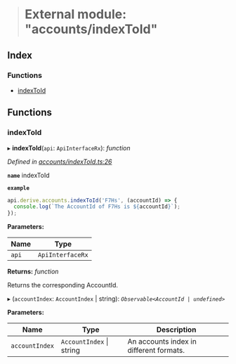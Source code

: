 > # External module: "accounts/indexToId"

## Index

### Functions

* [indexToId](_accounts_indextoid_.md#indextoid)

## Functions

###  indexToId

▸ **indexToId**(`api`: `ApiInterfaceRx`): *function*

*Defined in [accounts/indexToId.ts:26](https://github.com/polkadot-js/api/blob/66ab3ac/packages/api-derive/src/accounts/indexToId.ts#L26)*

**`name`** indexToId

**`example`** 
<BR>

```javascript
api.derive.accounts.indexToId('F7Hs', (accountId) => {
  console.log(`The AccountId of F7Hs is ${accountId}`);
});
```

**Parameters:**

Name | Type |
------ | ------ |
`api` | `ApiInterfaceRx` |

**Returns:** *function*

Returns the corresponding AccountId.

▸ (`accountIndex`: `AccountIndex` | string): *`Observable<AccountId | undefined>`*

**Parameters:**

Name | Type | Description |
------ | ------ | ------ |
`accountIndex` | `AccountIndex` \| string | An accounts index in different formats. |